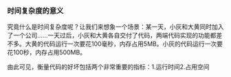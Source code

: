 ### 时间复杂度的意义
究竟什么是时间复杂度呢？让我们来想象一个场景：某一天，小灰和大黄同时加入了一个公司......一天过后，小灰和大黄各自交付了代码，两端代码实现的功能都差不多。大黄的代码运行一次要花100毫秒，内存占用5MB。小灰的代码运行一次要花100秒，内存占用500MB。

由此可见，衡量代码的好坏包括两个非常重要的指标：1.运行时间2.占用空间

